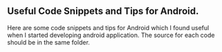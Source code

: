 ## Useful Code Snippets and Tips for Android.

Here are some code snippets and tips for Android which I found useful when I started developing android application. The source for each code should be in the same folder.
